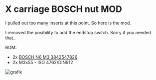 # X carriage BOSCH nut MOD

I pulled out too many inserts at this point. So here is the mod. 

I removed the posibility to add the endstop switch. Sorry if you needed that.. 

BOM: 

- 2x [BOSCH N6 M3 3842547826](https://store.boschrexroth.com/Montagetechnik/Mechanik-Grundelemente/Verbindungselemente/Nutenstein-Nutensteinprofil/NUTENSTEIN_3842547826)
- 2x M3x55 - ISO 4762/DIN912


![grafik](https://github.com/marloth-GmbH/ma_Voron_Mods/assets/6159907/ad05e5fc-71eb-4ff3-952e-296047aafe9f)
